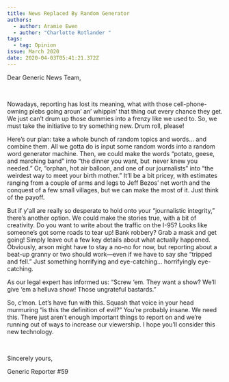 ```yaml
---
title: News Replaced By Random Generator
authors:
  - author: Aramie Ewen
  - author: "Charlotte Rotlander "
tags:
  - tag: Opinion
issue: March 2020
date: 2020-04-03T05:41:21.372Z
---
```

Dear Generic News Team,

<br />

Nowadays, reporting has lost its meaning, what with those cell-phone-owning plebs going aroun’ an’ whippin’ that thing out every chance they get. We just can’t drum up those dummies into a frenzy like we used to. So, we must take the initiative to try something new. Drum roll, please!

Here’s our plan: take a whole bunch of random topics and words… and combine them. All we gotta do is input some random words into a random word generator machine. Then, we could make the words “potato, geese, and marching band” into “the dinner you want, but  never knew you needed.” Or, “orphan, hot air balloon, and one of our journalists” into “the weirdest way to meet your birth mother.” It’ll be a bit pricey, with estimates ranging from a couple of arms and legs to Jeff Bezos’ net worth and the conquest of a few small villages, but we can make the most of it. Just think of the payoff.

But if y'all are really so desperate to hold onto your “journalistic integrity,” there’s another option. We could make the stories true, with a bit of creativity. Do you want to write about the traffic on the I-95? Looks like someone’s got some roads to tear up! Bank robbery? Grab a mask and get going! Simply leave out a few key details about what actually happened. Obviously, arson might have to stay a no-no for now, but reporting about a beat-up granny or two should work―even if we have to say she “tripped and fell.” Just something horrifying and eye-catching... horrifyingly eye-catching.

As our legal expert has informed us: “Screw ‘em. They want a show? We’ll give ‘em a helluva show! Those ungrateful bastards.”

So, c’mon. Let’s have fun with this. Squash that voice in your head murmuring “is this the definition of evil?” You’re probably insane. We need this. There just aren’t enough important things to report on and we’re running out of ways to increase our viewership. I hope you’ll consider this new technology. 


<br />

Sincerely yours,

Generic Reporter #59